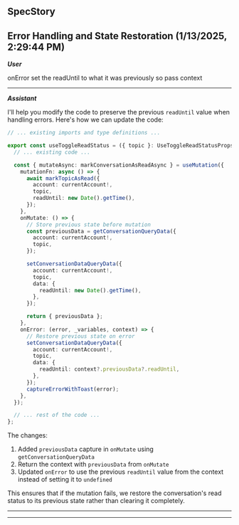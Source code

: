 ## SpecStory

## Error Handling and State Restoration (1/13/2025, 2:29:44 PM)

_**User**_

onError set the readUntil to what it was previously so pass context

---

_**Assistant**_

I'll help you modify the code to preserve the previous `readUntil` value when handling errors. Here's how we can update the code:

```typescript:features/conversation-list/hooks/useToggleReadStatus.ts
// ... existing imports and type definitions ...

export const useToggleReadStatus = ({ topic }: UseToggleReadStatusProps) => {
  // ... existing code ...

  const { mutateAsync: markConversationAsReadAsync } = useMutation({
    mutationFn: async () => {
      await markTopicAsRead({
        account: currentAccount!,
        topic,
        readUntil: new Date().getTime(),
      });
    },
    onMutate: () => {
      // Store previous state before mutation
      const previousData = getConversationQueryData({
        account: currentAccount!,
        topic,
      });

      setConversationDataQueryData({
        account: currentAccount!,
        topic,
        data: {
          readUntil: new Date().getTime(),
        },
      });

      return { previousData };
    },
    onError: (error, _variables, context) => {
      // Restore previous state on error
      setConversationDataQueryData({
        account: currentAccount!,
        topic,
        data: {
          readUntil: context?.previousData?.readUntil,
        },
      });
      captureErrorWithToast(error);
    },
  });

  // ... rest of the code ...
};
```

The changes:
1. Added `previousData` capture in `onMutate` using `getConversationQueryData`
2. Return the context with `previousData` from `onMutate`
3. Updated `onError` to use the previous `readUntil` value from the context instead of setting it to `undefined`

This ensures that if the mutation fails, we restore the conversation's read status to its previous state rather than clearing it completely.

---



---

